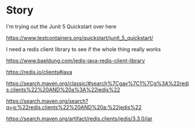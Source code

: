 # Story

I'm trying out the Junit 5 Quickstart
over here

https://www.testcontainers.org/quickstart/junit_5_quickstart/

I need a redis client library to see if the whole thing
really works

https://www.baeldung.com/jedis-java-redis-client-library

https://redis.io/clients#java

https://search.maven.org/classic/#search%7Cgav%7C1%7Cg%3A%22redis.clients%22%20AND%20a%3A%22jedis%22

https://search.maven.org/search?q=g:%22redis.clients%22%20AND%20a:%22jedis%22

https://search.maven.org/artifact/redis.clients/jedis/3.3.0/jar


